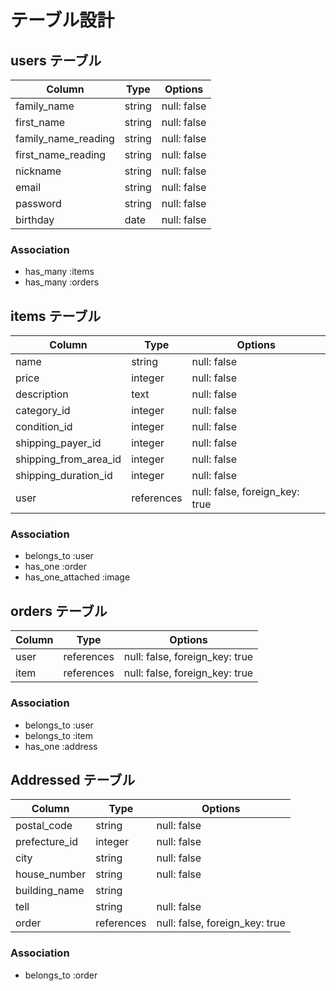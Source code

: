 # テーブル設計

## users テーブル

| Column              | Type   | Options     |
| ------------------- | ------ | ----------- |
| family_name         | string | null: false |
| first_name          | string | null: false |
| family_name_reading | string | null: false |
| first_name_reading  | string | null: false |
| nickname            | string | null: false |
| email               | string | null: false |
| password            | string | null: false |
| birthday            | date   | null: false |

### Association

- has_many :items
- has_many :orders

## items テーブル

| Column                | Type       | Options                        |
| --------------------- | ---------- | ------------------------------ |
| name                  | string     | null: false                    |
| price                 | integer    | null: false                    |
| description           | text       | null: false                    |
| category_id           | integer    | null: false                    |
| condition_id          | integer    | null: false                    |
| shipping_payer_id     | integer    | null: false                    |
| shipping_from_area_id | integer    | null: false                    |
| shipping_duration_id  | integer    | null: false                    |
| user                  | references | null: false, foreign_key: true |

### Association

- belongs_to :user
- has_one :order
- has_one_attached :image

## orders テーブル

| Column             | Type       | Options                        |
| ------------------ | ---------- | ------------------------------ |
| user               | references | null: false, foreign_key: true |
| item               | references | null: false, foreign_key: true |

### Association

- belongs_to :user
- belongs_to :item
- has_one :address

## Addressed テーブル

| Column             | Type       | Options                        |
| ------------------ | ---------- | ------------------------------ |
| postal_code        | string     | null: false                    |
| prefecture_id      | integer    | null: false                    |
| city               | string     | null: false                    |
| house_number       | string     | null: false                    |
| building_name      | string     |                                |
| tell               | string     | null: false                    |
| order              | references | null: false, foreign_key: true |

### Association

- belongs_to :order